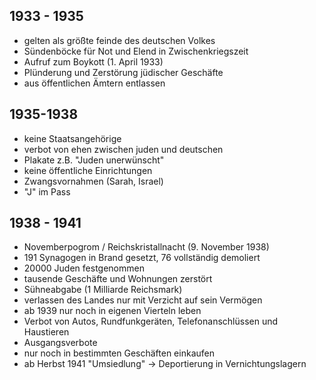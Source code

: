 ## 1933 - 1935
- gelten als größte feinde des deutschen Volkes
- Sündenböcke für Not und Elend in Zwischenkriegszeit
- Aufruf zum Boykott (1. April 1933)
- Plünderung und Zerstörung jüdischer Geschäfte
- aus öffentlichen Ämtern entlassen

## 1935-1938
- keine Staatsangehörige
- verbot von ehen zwischen juden und deutschen
- Plakate z.B. "Juden unerwünscht"
- keine öffentliche Einrichtungen
- Zwangsvornahmen (Sarah, Israel)
- "J" im Pass

## 1938 - 1941
- Novemberpogrom / Reichskristallnacht (9. November 1938)
- 191 Synagogen in Brand gesetzt, 76 vollständig demoliert
- 20000 Juden festgenommen
- tausende Geschäfte und Wohnungen zerstört
- Sühneabgabe (1 Milliarde Reichsmark)
- verlassen des Landes nur mit Verzicht auf sein Vermögen
- ab 1939 nur noch in eigenen Vierteln leben
- Verbot von Autos, Rundfunkgeräten, Telefonanschlüssen und Haustieren
- Ausgangsverbote
- nur noch in bestimmten Geschäften einkaufen
- ab Herbst 1941 "Umsiedlung" -> Deportierung in Vernichtungslagern